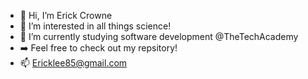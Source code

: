 - 👋 Hi, I’m Erick Crowne
- 👀 I’m interested in all things science!
- 🌱 I’m currently studying software development @TheTechAcademy
- ➡️ Feel free to check out my repsitory!
- 📫 Ericklee85@gmail.com

